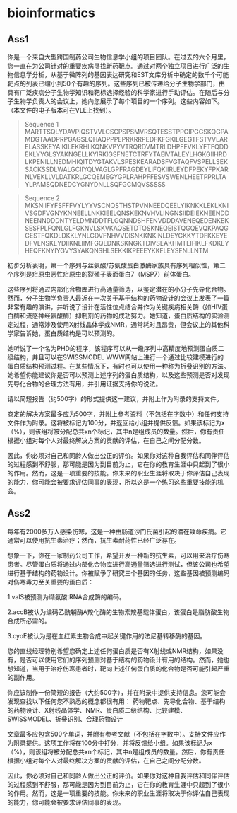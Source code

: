 # bioinformatics

## Ass1
你是一个来自大型跨国制药公司生物信息学小组的项目团队。在过去的六个月里，您一直在为公司针对的重要疾病寻找新药靶点。通过对两个独立项目进行广泛的生物信息学分析，从基于微阵列的基因表达研究和EST文库分析中确定的数千个可能靶点的列表已缩小到50个有趣的序列。这些序列已被传递给分子生物学部门，由具有广泛疾病分子生物学知识和靶标选择经验的科学家进行手动评估。在随后与分子生物学负责人的会议上，她向您展示了每个项目的一个序列。这些内容如下。（本文件的电子版本可在VLE上找到）。

> Sequence 1
MARTTSQLYDAVPIQSTVVLCSCPSPSMVRSQTESSTPPGIPGGSKQGPAMDGTAADPRPGAGSLQHAQPPPEPRKRRPEDFKFGKILGEGTFSTVVLARELASSKEYAIKILEKRHIIKQNKVPYVTRQRDVMTRLDHPFFVKLYFTFQDDEKLYYGLSYAKNGELLKYIRKIGSFNETCTRFYTAEIVTALEYLHGKGIIHRDLKPENILLNEDMHIQITDYGTAKVLSPESKEARADSFVGTAQFVSPELLSEKSACKSSDLWALGCIIYQLVAGLGPFRAGDEYLIFQKIIRLEYDFPEKYFPKARNLVEKLLVLDATKRLGCQEMEGYGPLRAHPFFESVSWENLHEETPPRLTAYLPAMSQDNEDCYGNYDNLLSQFGCMQVSSSSS

> Sequence 2 MKSNIIFYFSFFFVYLYYVSCNQSTHSTPVNNEEDQEELYIKNKKLEKLKNIVSGDFVGNYKNNEELLNKKIEELQNSKEKNVHVLINGNSIIDEIEKNEENDDNEENNDDDNTYELDMNDDTFLGQNNDSHFENVDDDAVENEQEDENKEKSESFPLFQNLGLFGKNVLSKVKAQSETDTQSKNEQEISTQGQEVQKPAQGGESTFQKDLDKKLYNLGDVFNHVVDISNKKNKINLDEYGKKYTDFKKEYEDFVLNSKEYDIIKNLIIMFGQEDNKSKNGKTDIVSEAKHMTEIFIKLFKDKEYHEQFKNYIYGVYSYAKQNSHLSEKKIKPEEEYKKFLEYSFNLLNTM


初步分析表明，第一个序列与丝氨酸/苏氨酸蛋白激酶家族具有序列相似性，第二个序列是疟原虫恶性疟原虫的裂殖子表面蛋白7（MSP7）前体蛋白。

这些序列将通过内部化合物库进行高通量筛选，以鉴定潜在的小分子先导化合物。然而，分子生物学负责人最近在一次关于基于结构的药物设计的会议上发表了一篇非常有趣的演讲，并听说了设计在活性位点结合并作为关键疾病相关酶（如HIV蛋白酶和流感神经氨酸酶）抑制剂的药物的成功努力。她知道，蛋白质结构的实验测定过程，通常涉及使用X射线晶体学或NMR，通常耗时且昂贵，但会议上的其他科学家告诉她，蛋白质结构是可以预测的。

她听说了一个名为PHD的程序，该程序可以从一级序列中高精度地预测蛋白质二级结构，并且可以在SWISSMODEL WWW网站上进行一个通过比较建模进行的蛋白质结构预测过程。在某些情况下，有时也可以使用一种称为折叠识别的方法。她希望你能建议你是否可以预测上述序列的蛋白质结构，以及这些预测是否对发现先导化合物的合理方法有用，并引用证据支持你的说法。

请以简短报告（约500字）的形式提供这一建议，并附上作为附录的支持文件。

商定的解决方案最多应为500字，并附上参考资料（不包括在字数中）和任何支持文件作为附录。这将被标记为100分，并返回给小组并提供反馈。如果该标记为x（%），则该组将被分配总共xn个标记，其中n是组成员的数量。然后，你有责任根据小组对每个人对最终解决方案的贡献的评估，在自己之间分配分数。

因此，你必须对自己和同龄人做出公正的评价。如果你对这种自我评估和同伴评估的过程感到不舒服，那可能是因为到目前为止，它在你的教育生涯中只起到了很小的作用。然而，这是一项重要的技能。你未来的职业生涯将取决于你评估自己表现的能力，你可能会被要求评估同事的表现，所以这是一个练习这些重要技能的机会。


## Ass2
每年有2000多万人感染伤寒，这是一种由肠道沙门氏菌引起的潜在致命疾病。它通常可以使用抗生素治疗；然而，抗生素耐药性已经广泛存在。

想象一下，你在一家制药公司工作，希望开发一种新的抗生素，可以用来治疗伤寒患者。尽管蛋白质将通过内部化合物库进行高通量筛选进行测试，但该公司也希望进行基于结构的药物设计。你被赋予了研究三个基因的任务，这些基因被预测编码对伤寒毒力至关重要的蛋白质：


1.valS被预测为缬氨酸tRNA合成酶的编码。

2.accB被认为编码乙酰辅酶A羧化酶的生物素羧基载体蛋白，该蛋白是脂肪酸生物合成所必需的。

3.cyoE被认为是在血红素生物合成中起关键作用的法尼基转移酶的基因。

您的直线经理特别希望您确定上述任何蛋白质是否有X射线或NMR结构，如果没有，是否可以使用它们的序列预测对基于结构的药物设计有用的结构。然而，她也想知道，当用于治疗伤寒患者时，靶向上述任何蛋白质的化合物是否可能引起严重的副作用。

你应该制作一份简短的报告（大约500字），并在附录中提供支持信息。您可能会发现查找以下任何您不熟悉的概念都很有用：
药物靶点、先导化合物、基于结构的药物设计、X射线晶体学、NMR、蛋白质二级结构、比较建模、SWISSMODEL、折叠识别、合理药物设计

文章最多应包含500个单词，并附有参考文献（不包括在字数中）。支持文件应作为附录提供。这项工作将在100分中打分，并将反馈给小组。如果该标记为x（%），则该组将被分配总共xn个标记，其中n是组成员的数量。然后，你有责任根据小组对每个人对最终解决方案的贡献的评估，在自己之间分配分数。

因此，你必须对自己和同龄人做出公正的评价。如果你对这种自我评估和同伴评估的过程感到不舒服，那可能是因为到目前为止，它在你的教育生涯中只起到了很小的作用。然而，这是一项重要的技能。你未来的职业生涯将取决于你评估自己表现的能力，你可能会被要求评估同事的表现。
